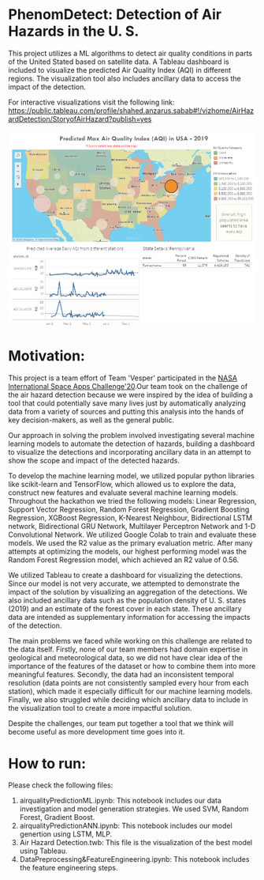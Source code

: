 # PhenomDetect: Detection of Air Hazards in the U. S.

This project utilizes a ML algorithms to detect air quality conditions in parts of the United Stated based on satellite data. A Tableau dashboard is included to visualize the predicted Air Quality Index (AQI) in different regions. The visualization tool also includes ancillary data to access the impact of the detection.

For interactive visualizations visit the following link:
https://public.tableau.com/profile/shahed.anzarus.sabab#!/vizhome/AirHazardDetection/StoryofAirHazard?publish=yes

![](dashboard.PNG?raw=true)

# Motivation:
This project is a team effort of Team 'Vesper' participated in the [NASA International Space Apps Challenge'20](https://2020.spaceappschallenge.org/challenges/inform/automated-detection-hazards/teams/vesper/project).Our team took on the challenge of the air hazard detection because we were inspired by the idea of building a tool that could potentially save many lives just by automatically analyzing data from a variety of sources and putting this analysis into the hands of key decision-makers, as well as the general public. 

Our approach in solving the problem involved investigating several machine learning models to automate the detection of hazards, building a dashboard to visualize the detections and incorporating ancillary data in an attempt to show the scope and impact of the detected hazards. 

To develop the machine learning model, we utilized popular python libraries like scikit-learn and TensorFlow, which allowed us to explore the data, construct new features and evaluate several machine learning models. Throughout the hackathon we tried the following models: Linear Regression, Support Vector Regression, Random Forest Regression, Gradient Boosting Regression, XGBoost Regression, K-Nearest Neighbour, Bidirectional LSTM network, Bidirectional GRU Network, Multilayer Perceptron Network and 1-D Convolutional Network. We utilized Google Colab to train and evaluate these models. We used the R2 value as the primary evaluation metric. After many attempts at optimizing the models, our highest performing model was the Random Forest Regression model, which achieved an R2 value of 0.56. 

We utilized Tableau to create a dashboard for visualizing the detections. Since our model is not very accurate, we attempted to demonstrate the impact of the solution by visualizing an aggregation of the detections. We also included ancillary data such as the population density of U. S. states (2019) and an estimate of the forest cover in each state. These ancillary data are intended as supplementary information for accessing the impacts of the detection. 

The main problems we faced while working on this challenge are related to the data itself. Firstly, none of our team members had domain expertise in geological and meteorological data, so we did not have clear idea of the importance of the features of the dataset or how to combine them into more meaningful features. Secondly, the data had an inconsistent temporal resolution (data points are not consistently sampled every hour from each station), which made it especially difficult for our machine learning models. Finally, we also struggled while deciding which ancillary data to include in the visualization tool to create a more impactful solution. 

Despite the challenges, our team put together a tool that we think will become useful as more development time goes into it.

# How to run:
Please check the following files:

1. airqualityPredictionML.ipynb: This notebook includes our data investigation and model generation strategies. We used SVM, Random Forest, Gradient Boost. <br>
2. airqualityPredictionANN.ipynb: This notebook includes our model genertion using LSTM, MLP. <br>
3. Air Hazard Detection.twb: This file is the visualization of the best model using Tableau. <br>
4. DataPreprocessing&FeatureEngineering.ipynb: This notebook includes the feature engineering steps. <br> 

